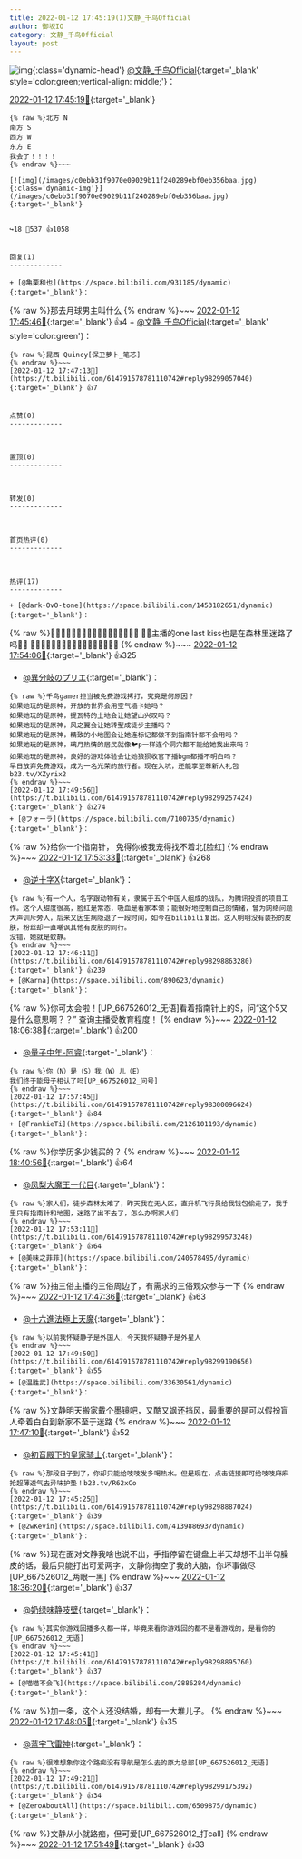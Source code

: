 ```yaml
---
title: 2022-01-12 17:45:19(1)文静_千鸟Official
author: 御坂IO
category: 文静_千鸟Official
layout: post
---
```


![img](/images/ac7482ed1b9a7f203dc68c0c4a77c488a27b108a.jpg){:class='dynamic-head'}
[@文静_千鸟Official](https://space.bilibili.com/667526012/dynamic){:target='_blank' style='color:green;vertical-align: middle;'}：

[2022-01-12 17:45:19🔗](https://t.bilibili.com/614791578781110742){:target='_blank'}

~~~
{% raw %}北方 N
南方 S
西方 W
东方 E
我会了！！！！
{% endraw %}~~~

[![img](/images/c0ebb31f9070e09029b11f240289ebf0eb356baa.jpg){:class='dynamic-img'}](/images/c0ebb31f9070e09029b11f240289ebf0eb356baa.jpg){:target='_blank'}


↪️18 💬537 👍1058


回复(1)
-------------

+ [@亀栗和也](https://space.bilibili.com/931185/dynamic){:target='_blank'}：
~~~
{% raw %}那去月球男主叫什么
{% endraw %}~~~
[2022-01-12 17:45:46🔗](https://t.bilibili.com/614791578781110742#reply98298850176){:target='_blank'} 👍4
    + [@文静_千鸟Official](https://space.bilibili.com/667526012/dynamic){:target='_blank' style='color:green'}：
~~~
{% raw %}昆西 Quincy[保卫萝卜_笔芯]
{% endraw %}~~~
[2022-01-12 17:47:13🔗](https://t.bilibili.com/614791578781110742#reply98299057040){:target='_blank'} 👍7


点赞(0)
-------------



置顶(0)
-------------



转发(0)
-------------



首页热评(0)
-------------



热评(17)
-------------

+ [@dark-OvO-tone](https://space.bilibili.com/1453182651/dynamic){:target='_blank'}：
~~~
{% raw %}🎄🎄🎄🎄🎄🎄🎄🎄🎄🎄🎄🎄🎄🎄🎄🎄🎄
🎄🎄主播的one last kiss也是在森林里迷路了吗🎄🎄
        🎄🎄🎄🎄🎄🎄🎄🎄🎄🎄🎄🎄🎄🎄🎄🎄🎄
{% endraw %}~~~
[2022-01-12 17:54:06🔗](https://t.bilibili.com/614791578781110742#reply98299649120){:target='_blank'} 👍325
+ [@異分岐のプリエ](https://space.bilibili.com/1056997306/dynamic){:target='_blank'}：
~~~
{% raw %}千鸟gamer担当被免费游戏拷打，究竟是何原因？
如果她玩的是原神，开放的世界会用空气墙卡她吗？
如果她玩的是原神，提瓦特的土地会让她望山兴叹吗？
如果她玩的是原神，风之翼会让她转型成徒步主播吗？
如果她玩的是原神，精致的小地图会让她连标记都做不到指南针都不会用吗？
如果她玩的是原神，璃月热情的居民就像🐦p一样连个洞穴都不能给她找出来吗？
如果她玩的是原神，良好的游戏体验会让她狼狈收官下播bgm都播不明白吗？
早日放弃免费游戏，成为一名光荣的旅行者。现在入坑，还能享至尊新人礼包b23.tv/XZyrix2
{% endraw %}~~~
[2022-01-12 17:49:56🔗](https://t.bilibili.com/614791578781110742#reply98299257424){:target='_blank'} 👍274
+ [@フォーラ](https://space.bilibili.com/7100735/dynamic){:target='_blank'}：
~~~
{% raw %}给你一个指南针，
免得你被我宠得找不着北[脸红]
{% endraw %}~~~
[2022-01-12 17:53:33🔗](https://t.bilibili.com/614791578781110742#reply98299630912){:target='_blank'} 👍268
+ [@逆十字X](https://space.bilibili.com/156565726/dynamic){:target='_blank'}：
~~~
{% raw %}有一个人，名字跟动物有关，隶属于五个中国人组成的战队，为腾讯投资的项目工作。这个人甜度很高，脸红是常态，吸血是看家本领；能很好地控制自己的情绪，曾为网络问题大声训斥旁人，后来又因生病隐退了一段时间，如今在bilibili复出。这人明明没有装扮的皮肤，粉丝却一直嘲讽其他有皮肤的同行。
没错，她就是蚊静。
{% endraw %}~~~
[2022-01-12 17:46:11🔗](https://t.bilibili.com/614791578781110742#reply98298863280){:target='_blank'} 👍239
+ [@Karna](https://space.bilibili.com/890623/dynamic){:target='_blank'}：
~~~
{% raw %}你可太会啦！[UP_667526012_无语]看着指南针上的S，问“这个5又是什么意思啊？？”
查询主播受教育程度！
{% endraw %}~~~
[2022-01-12 18:06:38🔗](https://t.bilibili.com/614791578781110742#reply98301078768){:target='_blank'} 👍200
+ [@量子中年-阿睿](https://space.bilibili.com/470930/dynamic){:target='_blank'}：
~~~
{% raw %}你（N）是（S）我（W）儿（E）
我们终于能母子相认了吗[UP_667526012_问号]
{% endraw %}~~~
[2022-01-12 17:57:45🔗](https://t.bilibili.com/614791578781110742#reply98300096624){:target='_blank'} 👍84
+ [@FrankieTi](https://space.bilibili.com/2126101193/dynamic){:target='_blank'}：
~~~
{% raw %}你学历多少钱买的？
{% endraw %}~~~
[2022-01-12 18:40:56🔗](https://t.bilibili.com/614791578781110742#reply98304767968){:target='_blank'} 👍64
+ [@凤梨大魔王一代目](https://space.bilibili.com/3096566/dynamic){:target='_blank'}：
~~~
{% raw %}家人们，徒步森林太难了，昨天我在无人区，直升机飞行员给我钱包偷走了，我手里只有指南针和地图，迷路了出不去了，怎么办啊家人们
{% endraw %}~~~
[2022-01-12 17:53:11🔗](https://t.bilibili.com/614791578781110742#reply98299573248){:target='_blank'} 👍64
+ [@美味之菲菲](https://space.bilibili.com/240578495/dynamic){:target='_blank'}：
~~~
{% raw %}抽三俗主播的三俗周边了，有需求的三俗观众参与一下
{% endraw %}~~~
[2022-01-12 17:47:36🔗](https://t.bilibili.com/614791578781110742#reply98299069392){:target='_blank'} 👍63
+ [@十六進法極上天魔](https://space.bilibili.com/29118576/dynamic){:target='_blank'}：
~~~
{% raw %}以前我怀疑静子是外国人，今天我怀疑静子是外星人
{% endraw %}~~~
[2022-01-12 17:49:50🔗](https://t.bilibili.com/614791578781110742#reply98299190656){:target='_blank'} 👍55
+ [@温胜武](https://space.bilibili.com/33630561/dynamic){:target='_blank'}：
~~~
{% raw %}文静明天搬家戴个墨镜吧，又酷又飒还挡风，最重要的是可以假扮盲人牵着白白到新家不至于迷路
{% endraw %}~~~
[2022-01-12 17:47:10🔗](https://t.bilibili.com/614791578781110742#reply98299055216){:target='_blank'} 👍52
+ [@初音殿下的皇家骑士](https://space.bilibili.com/8126805/dynamic){:target='_blank'}：
~~~
{% raw %}那段日子到了，你却只能给吱吱发多喝热水。但是现在，点击链接即可给吱吱麻麻抢超薄透气去异味护垫！b23.tv/R62xCo
{% endraw %}~~~
[2022-01-12 17:45:25🔗](https://t.bilibili.com/614791578781110742#reply98298887024){:target='_blank'} 👍39
+ [@2wKevin](https://space.bilibili.com/413988693/dynamic){:target='_blank'}：
~~~
{% raw %}现在面对文静我啥也说不出，手指停留在键盘上半天却想不出半句臊皮的话，最后只能打出可爱两字，文静你掏空了我的大脑，你坏事做尽[UP_667526012_两眼一黑]
{% endraw %}~~~
[2022-01-12 18:36:20🔗](https://t.bilibili.com/614791578781110742#reply98304285136){:target='_blank'} 👍37
+ [@奶绿味静吱壁](https://space.bilibili.com/8900706/dynamic){:target='_blank'}：
~~~
{% raw %}其实你游戏回播多久都一样，毕竟来看你游戏回的都不是看游戏的，是看你的[UP_667526012_无语]
{% endraw %}~~~
[2022-01-12 17:45:41🔗](https://t.bilibili.com/614791578781110742#reply98298895760){:target='_blank'} 👍37
+ [@喵喵不会飞](https://space.bilibili.com/2886284/dynamic){:target='_blank'}：
~~~
{% raw %}加一条，这个人还没结婚，却有一大堆儿子。
{% endraw %}~~~
[2022-01-12 17:48:05🔗](https://t.bilibili.com/614791578781110742#reply98299032064){:target='_blank'} 👍35
+ [@蓝宇飞雷神](https://space.bilibili.com/121626/dynamic){:target='_blank'}：
~~~
{% raw %}很难想象你这个路痴没有导航是怎么去的原力总部[UP_667526012_无语]
{% endraw %}~~~
[2022-01-12 17:49:21🔗](https://t.bilibili.com/614791578781110742#reply98299175392){:target='_blank'} 👍34
+ [@ZeroAboutAll](https://space.bilibili.com/6509875/dynamic){:target='_blank'}：
~~~
{% raw %}文静从小就路痴，但可爱[UP_667526012_打call]
{% endraw %}~~~
[2022-01-12 17:51:49🔗](https://t.bilibili.com/614791578781110742#reply98299415712){:target='_blank'} 👍33


